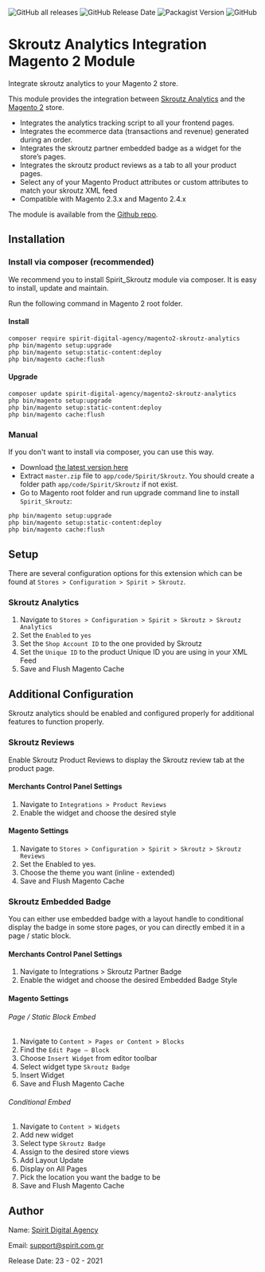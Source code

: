 ![GitHub all releases](https://img.shields.io/github/downloads/spiritdigitalagency/magento2-skroutz-analytics/total?style=for-the-badge)
![GitHub Release Date](https://img.shields.io/github/release-date/spiritdigitalagency/magento2-skroutz-analytics?style=for-the-badge)
![Packagist Version](https://img.shields.io/packagist/v/spirit-digital-agency/magento2-skroutz-analytics?style=for-the-badge)
![GitHub](https://img.shields.io/github/license/spiritdigitalagency/magento2-skroutz-analytics?style=for-the-badge)

# Skroutz Analytics Integration Magento 2 Module

Integrate skroutz analytics to your Magento 2 store.

This module provides the integration between [Skroutz Analytics](http://developer.skroutz.gr/analytics/) and
the [Magento 2](https://magento.com/) store.

* Integrates the analytics tracking script to all your frontend pages.
* Integrates the ecommerce data (transactions and revenue) generated during an order.
* Integrates the skroutz partner embedded badge as a widget for the store’s pages.
* Integrates the skroutz product reviews as a tab to all your product pages.
* Select any of your Magento Product attributes or custom attributes to match your skroutz XML feed
* Compatible with Magento 2.3.x and Magento 2.4.x

The module is available from
the [Github repo]((https://github.com/spiritdigitalagency/magento2-skroutz-analytics)).

## Installation

### Install via composer (recommended)

We recommend you to install Spirit_Skroutz module via composer. It is easy to install, update and maintain.

Run the following command in Magento 2 root folder.

#### Install

```
composer require spirit-digital-agency/magento2-skroutz-analytics
php bin/magento setup:upgrade
php bin/magento setup:static-content:deploy
php bin/magento cache:flush
```

#### Upgrade

```
composer update spirit-digital-agency/magento2-skroutz-analytics
php bin/magento setup:upgrade
php bin/magento setup:static-content:deploy
php bin/magento cache:flush
```

### Manual

If you don't want to install via composer, you can use this way.

- Download [the latest version here](https://github.com/spiritdigitalagency/magento2-skroutz-analytics/archive/master.zip)
- Extract `master.zip` file to `app/code/Spirit/Skroutz`. You should create a folder path `app/code/Spirit/Skroutz` if
  not exist.
- Go to Magento root folder and run upgrade command line to install `Spirit_Skroutz`:

```
php bin/magento setup:upgrade
php bin/magento setup:static-content:deploy
php bin/magento cache:flush
```

## Setup

There are several configuration options for this extension which can be found
at `Stores > Configuration > Spirit > Skroutz`.

### Skroutz Analytics

1. Navigate to `Stores > Configuration > Spirit > Skroutz > Skroutz Analytics`
2. Set the `Enabled` to `yes`
3. Set the `Shop Account ID` to the one provided by Skroutz
4. Set the `Unique ID` to the product Unique ID you are using in your XML Feed
5. Save and Flush Magento Cache

## Additional Configuration

Skroutz analytics should be enabled and configured properly for additional features to function properly.

### Skroutz Reviews

Enable Skroutz Product Reviews to display the Skroutz review tab at the product page.

#### Merchants Control Panel Settings

1. Navigate to `Integrations > Product Reviews`
2. Enable the widget and choose the desired style

#### Magento Settings

1. Navigate to `Stores > Configuration > Spirit > Skroutz > Skroutz Reviews`
2. Set the Enabled to yes.
3. Choose the theme you want (inline - extended)
4. Save and Flush Magento Cache

### Skroutz Embedded Badge

You can either use embedded badge with a layout handle to conditional display the badge in some store pages, or you can
directly embed it in a page / static block.

#### Merchants Control Panel Settings

1. Navigate to Integrations > Skroutz Partner Badge
2. Enable the widget and choose the desired Embedded Badge Style

#### Magento Settings

###### Page / Static Block Embed

1. Navigate to `Content > Pages or Content > Blocks`
2. Find the `Edit Page – Block`
3. Choose `Insert Widget` from editor toolbar
4. Select widget type `Skroutz Badge`
5. Insert Widget
6. Save and Flush Magento Cache

###### Conditional Embed

1. Navigate to `Content > Widgets`
2. Add new widget
3. Select type `Skroutz Badge`
4. Assign to the desired store views
5. Add Layout Update
6. Display on All Pages
7. Pick the location you want the badge to be
8. Save and Flush Magento Cache

## Author

Name: [Spirit Digital Agency](https://spirit.com.gr/)

Email: [support@spirit.com.gr](mailto:support@spirit.com.gr)

Release Date: 23 - 02 - 2021
